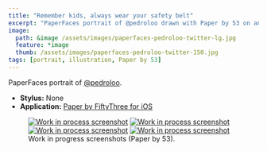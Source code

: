 ```yaml
---
title: "Remember kids, always wear your safety belt"
excerpt: "PaperFaces portrait of @pedroloo drawn with Paper by 53 on an iPad."
image: 
  path: &image /assets/images/paperfaces-pedroloo-twitter-lg.jpg 
  feature: *image
  thumb: /assets/images/paperfaces-pedroloo-twitter-150.jpg
tags: [portrait, illustration, Paper by 53]
---
```


PaperFaces portrait of <a href="http://twitter.com/pedroloo">@pedroloo</a>.

* **Stylus:** None
* **Application:** [Paper by FiftyThree for iOS](http://www.fiftythree.com/paper)

<figure class="half">
	<a href="{{ site.url }}/assets/images/paperfaces-pedroloo-process-1-lg.jpg"><img src="{{ site.url }}/assets/images/paperfaces-pedroloo-process-1-600.jpg" alt="Work in process screenshot"></a>
	<a href="{{ site.url }}/assets/images/paperfaces-pedroloo-process-2-lg.jpg"><img src="{{ site.url }}/assets/images/paperfaces-pedroloo-process-2-600.jpg" alt="Work in process screenshot"></a>
	<a href="{{ site.url }}/assets/images/paperfaces-pedroloo-process-3-lg.jpg"><img src="{{ site.url }}/assets/images/paperfaces-pedroloo-process-3-600.jpg" alt="Work in process screenshot"></a>
	<a href="{{ site.url }}/assets/images/paperfaces-pedroloo-process-4-lg.jpg"><img src="{{ site.url }}/assets/images/paperfaces-pedroloo-process-4-600.jpg" alt="Work in process screenshot"></a>
	<figcaption>Work in progress screenshots (Paper by 53).</figcaption>
</figure>